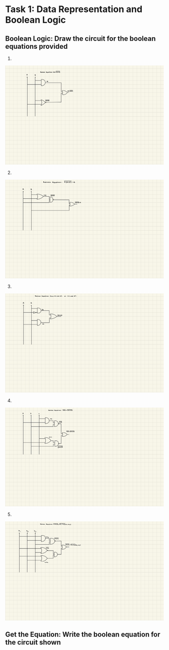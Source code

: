 # Task 1: Data Representation and Boolean Logic 

## Boolean Logic: Draw the circuit for the boolean equations provided

1. 

![](circuit1.JPG)

2. 

![](circuit2.JPG)

3.

![](circuit3.JPG)

4.

![](circuit4.JPG)

5.

![](circuit5.JPG)

## Get the Equation: Write the boolean equation for the circuit shown

